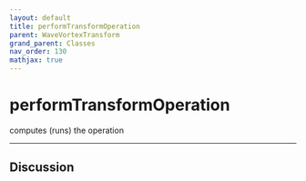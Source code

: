 ```yaml
---
layout: default
title: performTransformOperation
parent: WaveVortexTransform
grand_parent: Classes
nav_order: 130
mathjax: true
---
```


#  performTransformOperation

computes (runs) the operation


---

## Discussion

  
